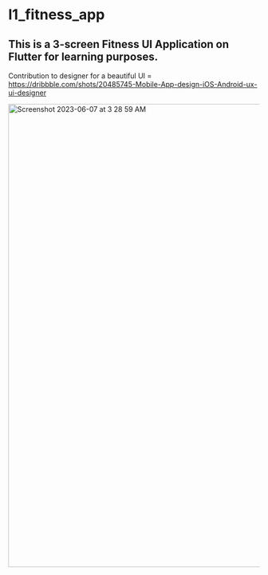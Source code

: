 # l1_fitness_app

## This is a 3-screen Fitness UI Application on Flutter for learning purposes.

Contribution to designer for a beautiful UI = https://dribbble.com/shots/20485745-Mobile-App-design-iOS-Android-ux-ui-designer

<img width="928" alt="Screenshot 2023-06-07 at 3 28 59 AM" src="https://github.com/Anas-jed/l1_fitness_app/assets/43311899/d3bb5a58-28bd-49c2-b029-fadd8dc3eaa6">
